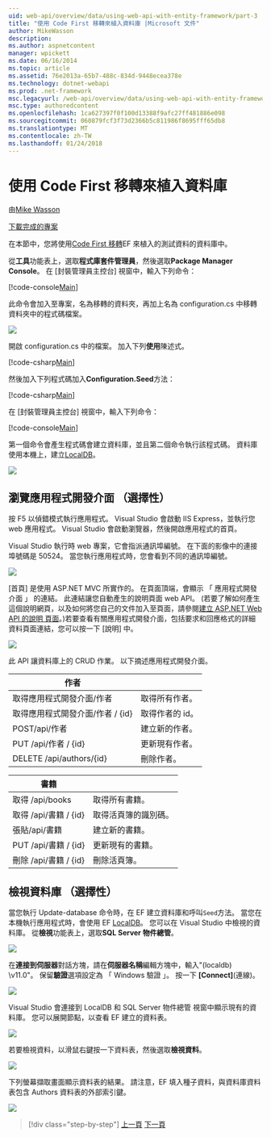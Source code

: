 ```yaml
---
uid: web-api/overview/data/using-web-api-with-entity-framework/part-3
title: "使用 Code First 移轉來植入資料庫 |Microsoft 文件"
author: MikeWasson
description: 
ms.author: aspnetcontent
manager: wpickett
ms.date: 06/16/2014
ms.topic: article
ms.assetid: 76e2013a-65b7-488c-834d-9448ecea378e
ms.technology: dotnet-webapi
ms.prod: .net-framework
msc.legacyurl: /web-api/overview/data/using-web-api-with-entity-framework/part-3
msc.type: authoredcontent
ms.openlocfilehash: 1ca627397f0f100d13388f9afc27ff481886e098
ms.sourcegitcommit: 060879fcf3f73d2366b5c811986f8695fff65db8
ms.translationtype: MT
ms.contentlocale: zh-TW
ms.lasthandoff: 01/24/2018
---
```

<a name="use-code-first-migrations-to-seed-the-database"></a>使用 Code First 移轉來植入資料庫
====================
由[Mike Wasson](https://github.com/MikeWasson)

[下載完成的專案](https://github.com/MikeWasson/BookService)

在本節中，您將使用[Code First 移轉](https://msdn.microsoft.com/data/jj591621)EF 來植入的測試資料的資料庫中。

從**工具**功能表上，選取**程式庫套件管理員**，然後選取**Package Manager Console**。 在 [封裝管理員主控台] 視窗中，輸入下列命令：

[!code-console[Main](part-3/samples/sample1.cmd)]

此命令會加入至專案，名為移轉的資料夾，再加上名為 configuration.cs 中移轉資料夾中的程式碼檔案。

![](part-3/_static/image1.png)

開啟 configuration.cs 中的檔案。 加入下列**使用**陳述式。

[!code-csharp[Main](part-3/samples/sample2.cs)]

然後加入下列程式碼加入**Configuration.Seed**方法：

[!code-csharp[Main](part-3/samples/sample3.cs)]

在 [封裝管理員主控台] 視窗中，輸入下列命令：

[!code-console[Main](part-3/samples/sample4.cmd)]

第一個命令會產生程式碼會建立資料庫，並且第二個命令執行該程式碼。 資料庫使用本機上，建立[LocalDB](https://msdn.microsoft.com/library/hh510202.aspx)。

![](part-3/_static/image2.png)

## <a name="explore-the-api-optional"></a>瀏覽應用程式開發介面 （選擇性）

按 F5 以偵錯模式執行應用程式。 Visual Studio 會啟動 IIS Express，並執行您 web 應用程式。 Visual Studio 會啟動瀏覽器，然後開啟應用程式的首頁。

Visual Studio 執行時 web 專案，它會指派通訊埠編號。 在下面的影像中的連接埠號碼是 50524。 當您執行應用程式時，您會看到不同的通訊埠編號。

![](part-3/_static/image3.png)

[首頁] 是使用 ASP.NET MVC 所實作的。 在頁面頂端，會顯示 「 應用程式開發介面 」 的連結。 此連結讓您自動產生的說明頁面 web API。 (若要了解如何產生這個說明網頁，以及如何將您自己的文件加入至頁面，請參閱[建立 ASP.NET Web API 的說明 頁面](../../getting-started-with-aspnet-web-api/creating-api-help-pages.md)。)若要查看有關應用程式開發介面，包括要求和回應格式的詳細資料頁面連結，您可以按一下 [說明] 中。

![](part-3/_static/image4.png)

此 API 讓資料庫上的 CRUD 作業。 以下摘述應用程式開發介面。

| 作者 |  |
| --- | -- |
| 取得應用程式開發介面/作者 | 取得所有作者。 |
| 取得應用程式開發介面/作者 / {id} | 取得作者的 id。 |
| POST/api/作者 | 建立新的作者。 |
| PUT /api/作者 / {id} | 更新現有作者。 |
| DELETE /api/authors/{id} | 刪除作者。 |

| 書籍 |  |
| --- | -- |
| 取得 /api/books | 取得所有書籍。 |
| 取得 /api/書籍 / {id} | 取得活頁簿的識別碼。 |
| 張貼/api/書籍 | 建立新的書籍。 |
| PUT /api/書籍 / {id} | 更新現有的書籍。 |
| 刪除 /api/書籍 / {id} | 刪除活頁簿。 |

## <a name="view-the-database-optional"></a>檢視資料庫 （選擇性）

當您執行 Update-database 命令時，在 EF 建立資料庫和呼叫`Seed`方法。 當您在本機執行應用程式時，會使用 EF [LocalDB](https://blogs.msdn.com/b/sqlexpress/archive/2011/07/12/introducing-localdb-a-better-sql-express.aspx)。 您可以在 Visual Studio 中檢視的資料庫。 從**檢視**功能表上，選取**SQL Server 物件總管**。

![](part-3/_static/image5.png)

在**連接到伺服器**對話方塊，請在**伺服器名稱**編輯方塊中，輸入"(localdb) \v11.0"。 保留**驗證**選項設定為 「 Windows 驗證 」。 按一下 **[Connect]**(連線)。

![](part-3/_static/image6.png)

Visual Studio 會連接到 LocalDB 和 SQL Server 物件總管 視窗中顯示現有的資料庫。 您可以展開節點，以查看 EF 建立的資料表。

![](part-3/_static/image7.png)

若要檢視資料，以滑鼠右鍵按一下資料表，然後選取**檢視資料**。

![](part-3/_static/image8.png)

下列螢幕擷取畫面顯示資料表的結果。 請注意，EF 填入種子資料，與資料庫資料表包含 Authors 資料表的外部索引鍵。

![](part-3/_static/image9.png)

>[!div class="step-by-step"]
[上一頁](part-2.md)
[下一頁](part-4.md)
